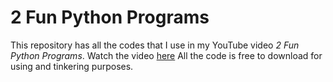 # 2 Fun Python Programs
This repository has all the codes that I use in my YouTube video _2 Fun Python Programs_.
Watch the video [here](https://youtu.be/0KjgaypLyIU)
All the code is free to download for using and tinkering purposes.
